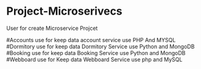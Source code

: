 # Project-Microserivecs
User for create Microservice Projcet

#Accounts use for keep data account service use PHP And MYSQL
#Dormitory use for keep data Dormitory Service use Python and MongoDB
#Booking use for keep data Booking Service use Python and MongoDB
#Webboard use for Keep data Webboard Service use php and MySQL
